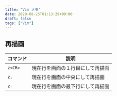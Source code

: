 ```yaml
---
title: "Vim メモ"
date: 2020-08-25T01:13:29+09:00
draft: false
tags: ["Vim"]
---
```


## 再描画

| コマンド | 説明 |
| --- | --- |
| `z<CR>` | 現在行を画面の１行目にして再描画 |
| `z.` | 現在行を画面の中央にして再描画 |
| `z-` | 現在行を画面の最下行にして再描画 |
